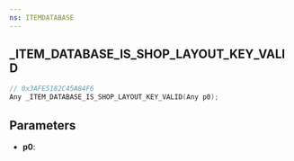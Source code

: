 ```yaml
---
ns: ITEMDATABASE
---
```

## _ITEM_DATABASE_IS_SHOP_LAYOUT_KEY_VALID

```c
// 0x3AFE5182C45A84F6
Any _ITEM_DATABASE_IS_SHOP_LAYOUT_KEY_VALID(Any p0);
```

## Parameters
* **p0**:
